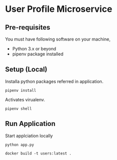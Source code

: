 # User Profile Microservice

## Pre-requisites
You must have following software on your machine,
- Python 3.x or beyond
- pipenv package installed

## Setup (Local)
Installa python packages referred in application.
```
pipenv install
```
Activates virualenv.
```
pipenv shell
```

## Run Application
Start applciation locally
```
python app.py
```

```docker build -t users:latest .```